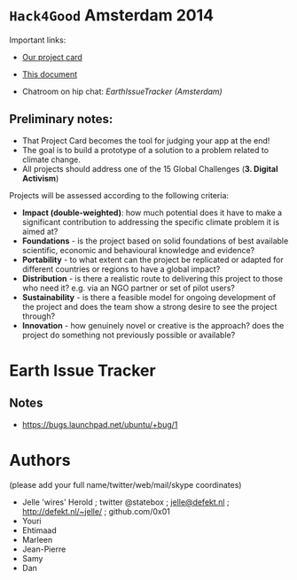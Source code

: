 # `Hack4Good` Amsterdam 2014

Important links:

- [Our project card](https://geekli.st/hackathon/hack4good-06/project/54136150df15d8671b562a6d)
- [This document](https://git.geekli.st/hack4good-2014/brainstorm/blob/master/README.md)

- Chatroom on hip chat: *EarthIssueTracker (Amsterdam)*

## Preliminary notes:

- That Project Card becomes the tool for judging your app at the end!
- The goal is to build a prototype of a solution to a problem related to climate change. 
- All projects should address one of the 15 Global Challenges (**3. Digital Activism**)

Projects will be assessed according to the following criteria:

* **Impact (double-weighted)**: how much potential does it have to make a significant contribution to addressing the specific climate problem it is aimed at?
* **Foundations** - is the project based on solid foundations of best available scientific, economic and behavioural knowledge and evidence?
* **Portability** - to what extent can the project be replicated or adapted for different countries or regions to have a global impact?
* **Distribution** - is there a realistic route to delivering this project to those who need it? e.g. via an NGO partner or set of pilot users?
* **Sustainability** - is there a feasible model for ongoing development of the project and does the team show a strong desire to see the project through?
* **Innovation** - how genuinely novel or creative is the approach? does the project do something not previously possible or available?


# Earth Issue Tracker


## Notes

- https://bugs.launchpad.net/ubuntu/+bug/1


# Authors

(please add your full name/twitter/web/mail/skype coordinates)

- Jelle 'wires' Herold ; twitter @statebox ; jelle@defekt.nl ; http://defekt.nl/~jelle/ ; github.com/0x01
- Youri
- Ehtimaad
- Marleen
- Jean-Pierre
- Samy
- Dan

